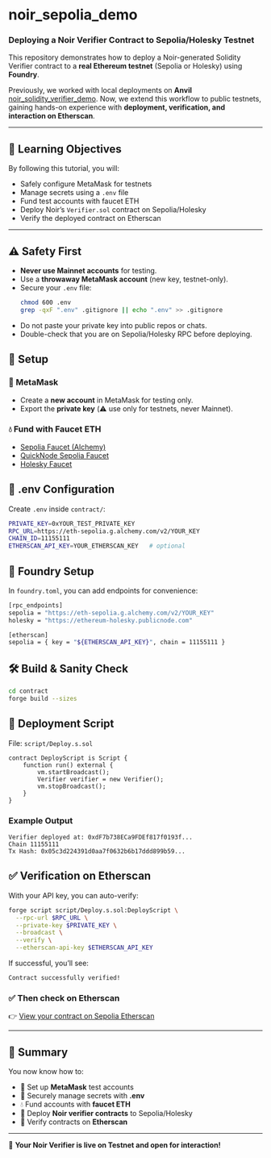 # noir_sepolia_demo

### Deploying a Noir Verifier Contract to Sepolia/Holesky Testnet

This repository demonstrates how to deploy a Noir-generated Solidity Verifier contract to a **real Ethereum testnet** (Sepolia or Holesky) using **Foundry**.  

Previously, we worked with local deployments on **Anvil** [noir_solidity_verifier_demo](https://github.com/cypriansakwa/noir_solidity_verifier_demo).
 Now, we extend this workflow to public testnets, gaining hands-on experience with **deployment, verification, and interaction on Etherscan**.

---

## 🚀 Learning Objectives
By following this tutorial, you will:
- Safely configure MetaMask for testnets  
- Manage secrets using a `.env` file  
- Fund test accounts with faucet ETH  
- Deploy Noir’s `Verifier.sol` contract on Sepolia/Holesky  
- Verify the deployed contract on Etherscan  

---

## ⚠️ Safety First
- **Never use Mainnet accounts** for testing.  
- Use a **throwaway MetaMask account** (new key, testnet-only).  
- Secure your `.env` file:
  ```bash
  chmod 600 .env
  grep -qxF ".env" .gitignore || echo ".env" >> .gitignore
  ```
- Do not paste your private key into public repos or chats.
- Double-check that you are on Sepolia/Holesky RPC before deploying.

## 🔑 Setup

### 🦊 MetaMask
- Create a **new account** in MetaMask for testing only.  
- Export the **private key** (⚠️ use only for testnets, never Mainnet).  

### 💧 Fund with Faucet ETH
- [Sepolia Faucet (Alchemy)](https://sepoliafaucet.com)  
- [QuickNode Sepolia Faucet](https://faucet.quicknode.com/ethereum/sepolia)  
- [Holesky Faucet](https://holeskyfaucet.com)  

## 📂 .env Configuration
Create `.env` inside `contract/`:

```bash
PRIVATE_KEY=0xYOUR_TEST_PRIVATE_KEY
RPC_URL=https://eth-sepolia.g.alchemy.com/v2/YOUR_KEY
CHAIN_ID=11155111
ETHERSCAN_API_KEY=YOUR_ETHERSCAN_KEY   # optional
```

## 🔧 Foundry Setup
In `foundry.toml`, you can add endpoints for convenience:

```bash
[rpc_endpoints]
sepolia = "https://eth-sepolia.g.alchemy.com/v2/YOUR_KEY"
holesky = "https://ethereum-holesky.publicnode.com"

[etherscan]
sepolia = { key = "${ETHERSCAN_API_KEY}", chain = 11155111 }
```

## 🛠️ Build & Sanity Check
```bash
cd contract
forge build --sizes
```
## 📜 Deployment Script

File: `script/Deploy.s.sol`
```solidity
contract DeployScript is Script {
    function run() external {
        vm.startBroadcast();
        Verifier verifier = new Verifier();
        vm.stopBroadcast();
    }
}
```

### Example Output
```yanl
Verifier deployed at: 0xdF7b738ECa9FDEf817f0193f...
Chain 11155111
Tx Hash: 0x05c3d224391d0aa7f0632b6b17ddd899b59...
```
## ✅ Verification on Etherscan

With your API key, you can auto-verify:
```bash
forge script script/Deploy.s.sol:DeployScript \
  --rpc-url $RPC_URL \
  --private-key $PRIVATE_KEY \
  --broadcast \
  --verify \
  --etherscan-api-key $ETHERSCAN_API_KEY

```
If successful, you’ll see:
```nginx
Contract successfully verified!
```
### ✅ Then check on Etherscan
👉 [View your contract on Sepolia Etherscan](https://sepolia.etherscan.io/address/YOUR_CONTRACT_ADDRESS)

---

## 📌 Summary

You now know how to:

- 🦊 Set up **MetaMask** test accounts  
- 🔐 Securely manage secrets with **.env**  
- 💧 Fund accounts with **faucet ETH**  
- 🚀 Deploy **Noir verifier contracts** to Sepolia/Holesky  
- 🔎 Verify contracts on **Etherscan**  

---

🎉 **Your Noir Verifier is live on Testnet and open for interaction!**


